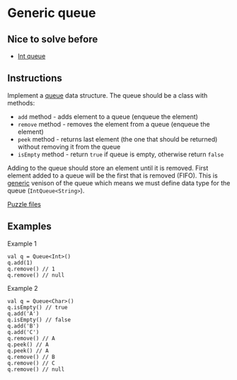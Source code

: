 # Generic queue

## Nice to solve before

- [Int queue](../int/IntQueue.md)

## Instructions

Implement a [queue](https://en.wikipedia.org/wiki/Queue_(abstract_data_type)) data structure. The queue should be a class with methods:
- `add` method - adds element to a queue (enqueue the element)
- `remove` method - removes the element from a queue (enqueue the element)
- `peek` method - returns last element (the one that should be returned) without removing it from the queue
- `isEmpty` method - return `true` if queue is empty, otherwise return `false`

Adding to the queue should store an element until it is removed. First element added to a queue will be the first that is removed (FIFO).
This is [generic](https://kotlinlang.org/docs/reference/generics.html) venison of the queue which means we must define data type for the
queue (`IntQueue<String>`).

[Puzzle files](.)

## Examples

Example 1

```
val q = Queue<Int>()
q.add(1)
q.remove() // 1
q.remove() // null
```

Example 2

```
val q = Queue<Char>()
q.isEmpty() // true
q.add('A')
q.isEmpty() // false
q.add('B')
q.add('C')
q.remove() // A
q.peek() // A
q.peek() // A
q.remove() // B
q.remove() // C
q.remove() // null
```

